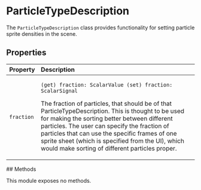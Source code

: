 # ParticleTypeDescription

The `ParticleTypeDescription` class provides functionality for setting particle sprite densities in the scene.

## Properties

<table>
  <thead>
    <tr>
      <th style="text-align:left">Property</th>
      <th style="text-align:left">Description</th>
    </tr>
  </thead>
  <tbody>
    <tr>
      <td style="text-align:left"><code>fraction</code>
      </td>
      <td style="text-align:left">
        <p><code>(get) fraction: ScalarValue (set) fraction: ScalarSignal</code>
        </p>
        <p>The fraction of particles, that should be of that ParticleTypeDescription.
          This is thought to be used for making the sorting better between different
          particles. The user can specify the fraction of particles that can use
          the specific frames of one sprite sheet (which is specified from the UI),
          which would make sorting of different particles proper.</p>
      </td>
    </tr>
  </tbody>
</table>## Methods

This module exposes no methods.

